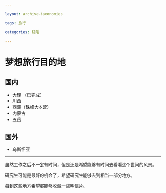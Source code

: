 ```yaml
---

layout: archive-taxonomies  

tags: 旅行

categories: 随笔

---
```


<head>  
    <script src="https://cdn.mathjax.org/mathjax/latest/MathJax.js?config=TeX-AMS-MML_HTMLorMML" type="text/javascript"></script>  
    <script type="text/x-mathjax-config">  
        MathJax.Hub.Config({  
            tex2jax: {  
            skipTags: ['script', 'noscript', 'style', 'textarea', 'pre'],  
            inlineMath: [['$','$']]  
            }  
        });  
    </script>  
</head> 

# 梦想旅行目的地

## 国内

- 大理    （已完成）
- 川西
- 西藏（珠峰大本营）
- 内蒙古
- 五岳

## 国外

+ 乌斯怀亚

---

虽然工作之后不一定有时间，但是还是希望能够有时间去看看这个世间的风景。

研究生可能是最好的机会了，希望研究生能够去到相当一部分地方。

每到这些地方希望都能够收藏一些明信片。